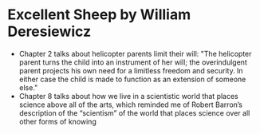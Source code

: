
# Excellent Sheep by William Deresiewicz

* Chapter 2 talks about helicopter parents limit their will: "The helicopter parent turns the child into an instrument of her will; the overindulgent parent projects his own need for a limitless freedom and security. In either case the child is made to function as an extension of someone else."
* Chapter 8 talks about how we live in a scientistic world that places science above all of the arts, which reminded me of Robert Barron’s description of the “scientism” of the world that places science over all other forms of knowing 



